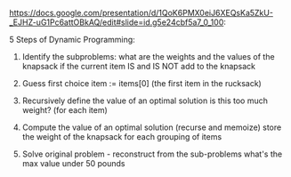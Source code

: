 https://docs.google.com/presentation/d/1QoK6PMX0eiJ6XEQsKa5ZkU-_EJHZ-uG1Pc6attOBkAQ/edit#slide=id.g5e24cbf5a7_0_100:

5 Steps of Dynamic Programming:

1. Identify the subproblems:
    what are the weights and the values of the knapsack if the current item IS and IS NOT add to the knapsack

2. Guess first choice
    item := items[0]
    (the first item in the rucksack)

3. Recursively define the value of an optimal solution
    is this too much weight? (for each item)

4. Compute the value of an optimal solution (recurse and memoize)
    store the weight of the knapsack for each grouping of items

5. Solve original problem - reconstruct from the sub-problems
    what's the max value under 50 pounds
